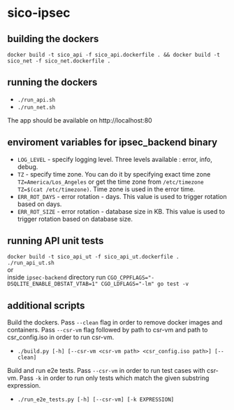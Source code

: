 # sico-ipsec

## building the dockers

`docker build -t sico_api -f sico_api.dockerfile . && docker build -t sico_net -f sico_net.dockerfile .`

## running the dockers

- `./run_api.sh`
- `./run_net.sh`

The app should be available on http://localhost:80

## enviroment variables for ipsec_backend binary

- `LOG_LEVEL` - specify logging level. Three levels available : error, info, debug.
- `TZ` - specify time zone. You can do it by specifying exact time zone `TZ=America/Los_Angeles` or get the time zone from `/etc/timezone` `TZ=$(cat /etc/timezone)`. Time zone is used in the error time. 
- `ERR_ROT_DAYS` - error rotation - days. This value is used to trigger rotation based on days.
- `ERR_ROT_SIZE` - error rotation - database size in KB. This value is used to trigger rotation based on database size.

## running API unit tests

`docker build -t sico_api_ut -f sico_api_ut.dockerfile .`  
`./run_api_ut.sh`  
or  
inside `ipsec-backend` directory run `CGO_CPPFLAGS="-DSQLITE_ENABLE_DBSTAT_VTAB=1" CGO_LDFLAGS="-lm" go test -v`

## additional scripts

Build the dockers. Pass `--clean` flag in order to remove docker images and containers. Pass `--csr-vm` flag followed by path to csr-vm and path to csr_config.iso in order to run csr-vm.  
- `./build.py [-h] [--csr-vm <csr-vm path> <csr_config.iso path>] [--clean]`

Build and run e2e tests. Pass `--csr-vm` in order to run test cases with csr-vm. Pass `-k` in order to run only tests which match the given substring expression.  
- `./run_e2e_tests.py [-h] [--csr-vm] [-k EXPRESSION]`
